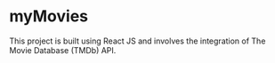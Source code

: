 # myMovies
This project is built using React JS and involves the integration of The Movie Database (TMDb) API. 
